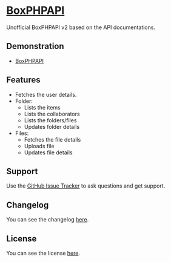 # [BoxPHPAPI](http://goo.gl/7V1ayp)

Unofficial BoxPHPAPI v2 based on the API documentations.

## Demonstration
* [BoxPHPAPI](http://goo.gl/MKcxSd)

## Features
* Fetches the user details.
* Folder:
	* Lists the items
	* Lists the collaborators
	* Lists the folders/files
	* Updates folder details
* Files:
	* Fetches the file details
	* Uploads file
	* Updates file details

## Support
Use the [GitHub Issue Tracker](http://goo.gl/eaa8GC) to ask questions and get support.

## Changelog
You can see the changelog <a href="CHANGELOG.md">here</a>.

## License
You can see the license <a href="LICENSE.md">here</a>.
